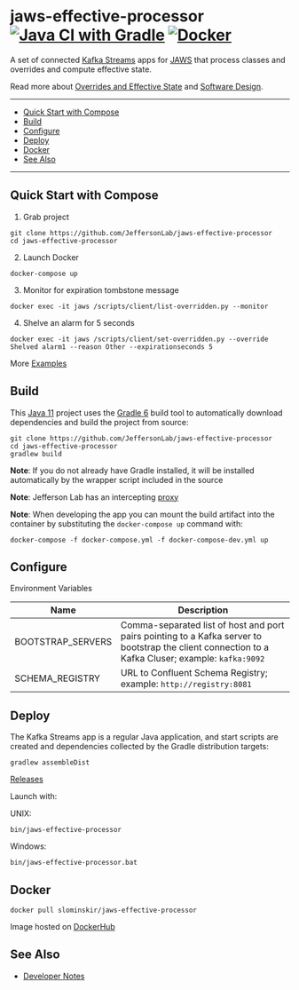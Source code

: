 # jaws-effective-processor [![Java CI with Gradle](https://github.com/JeffersonLab/jaws-effective-processor/workflows/Java%20CI%20with%20Gradle/badge.svg)](https://github.com/JeffersonLab/jaws-effective-processor/actions?query=workflow%3A%22Java+CI+with+Gradle%22) [![Docker](https://img.shields.io/docker/v/slominskir/jaws-effective-processor?sort=semver&label=DockerHub)](https://hub.docker.com/r/slominskir/jaws-effective-processor)
A set of connected [Kafka Streams](https://kafka.apache.org/documentation/streams/) apps for [JAWS](https://github.com/JeffersonLab/jaws) that process classes and overrides and compute effective state.  

Read more about [Overrides and Effective State](https://github.com/JeffersonLab/jaws/wiki/Overrides-and-Effective-State) and [Software Design](https://github.com/JeffersonLab/jaws/wiki/Software-Design#effective-processor).

---
 - [Quick Start with Compose](https://github.com/JeffersonLab/jaws-effective-processor#quick-start-with-compose)
 - [Build](https://github.com/JeffersonLab/jaws-effective-processor#build)
 - [Configure](https://github.com/JeffersonLab/jaws-effective-processor#configure)
 - [Deploy](https://github.com/JeffersonLab/jaws-effective-processor#deploy)
 - [Docker](https://github.com/JeffersonLab/jaws-effective-processor#docker)
 - [See Also](https://github.com/JeffersonLab/jaws-effective-processor#see-also)
 ---

## Quick Start with Compose 
1. Grab project
```
git clone https://github.com/JeffersonLab/jaws-effective-processor
cd jaws-effective-processor
```
2. Launch Docker
```
docker-compose up
```
3. Monitor for expiration tombstone message 
```
docker exec -it jaws /scripts/client/list-overridden.py --monitor 
```
4. Shelve an alarm for 5 seconds
```
docker exec -it jaws /scripts/client/set-overridden.py --override Shelved alarm1 --reason Other --expirationseconds 5
```

More [Examples](https://github.com/JeffersonLab/jaws/wiki/Usage-Examples)

## Build
This [Java 11](https://adoptopenjdk.net/) project uses the [Gradle 6](https://gradle.org/) build tool to automatically download dependencies and build the project from source:

```
git clone https://github.com/JeffersonLab/jaws-effective-processor
cd jaws-effective-processor
gradlew build
```
**Note**: If you do not already have Gradle installed, it will be installed automatically by the wrapper script included in the source

**Note**: Jefferson Lab has an intercepting [proxy](https://gist.github.com/slominskir/92c25a033db93a90184a5994e71d0b78)

**Note**: When developing the app you can mount the build artifact into the container by substituting the `docker-compose up` command with:
```
docker-compose -f docker-compose.yml -f docker-compose-dev.yml up
```

## Configure
Environment Variables

| Name | Description |
|---|---|
| BOOTSTRAP_SERVERS | Comma-separated list of host and port pairs pointing to a Kafka server to bootstrap the client connection to a Kafka Cluser; example: `kafka:9092` |
| SCHEMA_REGISTRY | URL to Confluent Schema Registry; example: `http://registry:8081` |

## Deploy
The Kafka Streams app is a regular Java application, and start scripts are created and dependencies collected by the Gradle distribution targets:

```
gradlew assembleDist
```

[Releases](https://github.com/JeffersonLab/jaws-effective-processor/releases)

Launch with:

UNIX:
```
bin/jaws-effective-processor
```
Windows:
```
bin/jaws-effective-processor.bat
```

## Docker
```
docker pull slominskir/jaws-effective-processor
```
Image hosted on [DockerHub](https://hub.docker.com/r/slominskir/jaws-effective-processor)

## See Also
   - [Developer Notes](https://github.com/JeffersonLab/jaws-effective-processor/wiki/Developer-Notes)
